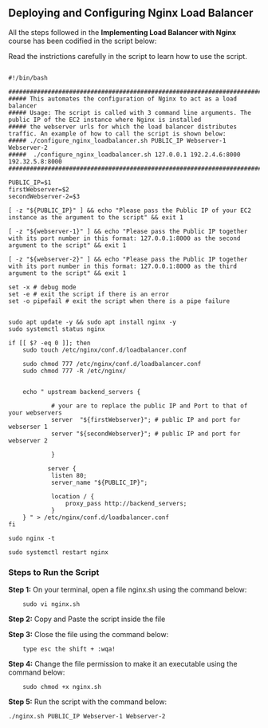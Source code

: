 ## Deploying and Configuring Nginx Load Balancer

All the steps followed in the **Implementing Load Balancer with Nginx** course has been codified in the script below:

Read the instrictions carefully in the script to learn how to use the script.

```

#!/bin/bash

######################################################################################################################
##### This automates the configuration of Nginx to act as a load balancer
##### Usage: The script is called with 3 command line arguments. The public IP of the EC2 instance where Nginx is installed
##### the webserver urls for which the load balancer distributes traffic. An example of how to call the script is shown below:
##### ./configure_nginx_loadbalancer.sh PUBLIC_IP Webserver-1 Webserver-2
#####  ./configure_nginx_loadbalancer.sh 127.0.0.1 192.2.4.6:8000  192.32.5.8:8000
############################################################################################################# 

PUBLIC_IP=$1
firstWebserver=$2
secondWebserver-2=$3

[ -z "${PUBLIC_IP}" ] && echo "Please pass the Public IP of your EC2 instance as the argument to the script" && exit 1

[ -z "${webserver-1}" ] && echo "Please pass the Public IP together with its port number in this format: 127.0.0.1:8000 as the second argument to the script" && exit 1

[ -z "${webserver-2}" ] && echo "Please pass the Public IP together with its port number in this format: 127.0.0.1:8000 as the third argument to the script" && exit 1

set -x # debug mode
set -e # exit the script if there is an error
set -o pipefail # exit the script when there is a pipe failure


sudo apt update -y && sudo apt install nginx -y
sudo systemctl status nginx

if [[ $? -eq 0 ]]; then
    sudo touch /etc/nginx/conf.d/loadbalancer.conf

    sudo chmod 777 /etc/nginx/conf.d/loadbalancer.conf
    sudo chmod 777 -R /etc/nginx/

    
    echo " upstream backend_servers {

            # your are to replace the public IP and Port to that of your webservers
            server  "${firstWebserver}"; # public IP and port for webserser 1
            server "${secondWebserver}"; # public IP and port for webserver 2

            }

           server {
            listen 80;
            server_name "${PUBLIC_IP}";

            location / {
                proxy_pass http://backend_servers;   
            }
    } " > /etc/nginx/conf.d/loadbalancer.conf
fi

sudo nginx -t

sudo systemctl restart nginx

```

### Steps to Run the Script

**Step 1:** On your terminal, open a file nginx.sh using the command below:

```
    sudo vi nginx.sh

```

**Step 2:** Copy and Paste the script inside the file

**Step 3:** Close the file using the command below:

```
    type esc the shift + :wqa!
```

**Step 4:** Change the file permission to make it an executable using the command below:

```
    sudo chmod +x nginx.sh
```

**Step 5:** Run the script with the command below:

```
./nginx.sh PUBLIC_IP Webserver-1 Webserver-2
```